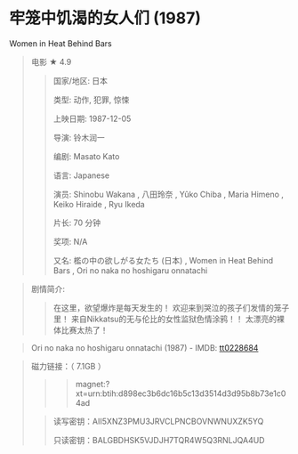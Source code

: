 # 牢笼中饥渴的女人们 (1987) 
Women in Heat Behind Bars

> 电影 ★ 4.9 
>> 国家/地区: 日本
>> 
>> 类型: 动作, 犯罪, 惊悚
>> 
>> 上映日期: 1987-12-05
>> 
>> 导演: 铃木润一
>> 
>> 编剧: Masato Kato
>> 
>> 语言: Japanese
>> 
>> 演员: Shinobu Wakana , 八田玲奈 , Yûko Chiba , Maria Himeno , Keiko Hiraide , Ryu Ikeda
>> 
>> 片长: 70 分钟
>> 
>> 奖项: N/A
>> 
>> 又名: 檻の中の欲しがる女たち (日本) , Women in Heat Behind Bars , Ori no naka no hoshigaru onnatachi

>  剧情简介:
>> 在这里，欲望爆炸是每天发生的！ 欢迎来到哭泣的孩子们发情的笼子里！ 来自Nikkatsu的无与伦比的女性监狱色情涂鸦！！ 太漂亮的裸体比赛太热了！

> Ori no naka no hoshigaru onnatachi (1987) -  IMDB: [tt0228684](https://www.imdb.com/title/tt0228684/) 

> 磁力链接：（ 7.1GB ）
>>> magnet:?xt=urn:btih:d898ec3b6dc16b5c13d3514d3d95b8b73e1c04ad
>
>> 读写密钥：AII5XNZ3PMU3JRVCLPNCBOVNWNUXZK5YQ
>>
>> 只读密钥：BALGBDHSK5VJDJH7TQR4W5Q3RNLJQA4UD
